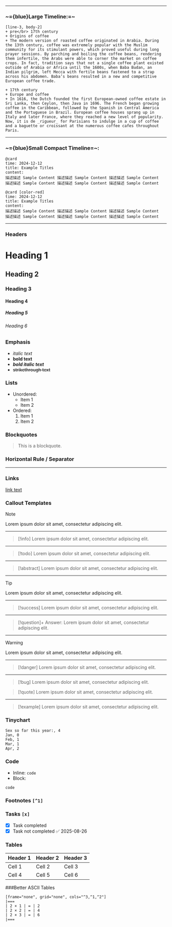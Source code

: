 
---
### ~={blue}Large Timeline:=~ 
```timeline
[line-3, body-2] 
+ pre</br> 17th century 
+ Origins of coffee 
+ The modern version of roasted coffee originated in Arabia. During the 13th century, coffee was extremely popular with the Muslim community for its stimulant powers, which proved useful during long prayer sessions. By parching and boiling the coffee beans, rendering them infertile, the Arabs were able to corner the market on coffee crops. In fact, tradition says that not a single coffee plant existed outside of Arabia or Africa until the 1600s, when Baba Budan, an Indian pilgrim, left Mecca with fertile beans fastened to a strap across his abdomen. Baba’s beans resulted in a new and competitive European coffee trade. 

+ 17th century 
+ Europe and coffee 
+ In 1616, the Dutch founded the first European-owned coffee estate in Sri Lanka, then Ceylon, then Java in 1696. The French began growing coffee in the Caribbean, followed by the Spanish in Central America and the Portuguese in Brazil. European coffee houses sprang up in Italy and later France, where they reached a new level of popularity. Now, it is de _rigueur_ for Parisians to indulge in a cup of coffee and a baguette or croissant at the numerous coffee cafes throughout Paris.
```
---
### ~={blue}Small Compact Timeline=~:
```cards-timeline-v
@card
time: 2024-12-12
title: Example Titles
content:
描述描述 Sample Content 描述描述 Sample Content 描述描述 Sample Content
描述描述 Sample Content 描述描述 Sample Content 描述描述 Sample Content

@card [color-red]
time: 2024-12-12
title: Example Titles
content:
描述描述 Sample Content 描述描述 Sample Content 描述描述 Sample Content
描述描述 Sample Content 描述描述 Sample Content 描述描述 Sample Content
```

---

### Headers
# Heading 1
## Heading 2
### Heading 3
#### Heading 4
##### Heading 5
###### Heading 6
### Emphasis
- _italic text_
- **bold text**
- _**bold italic text**_
- ~~strikethrough text~~
### Lists
- Unordered:
    - Item 1
    - Item 2
- Ordered:
    1. Item 1
    2. Item 2
### Blockquotes
> This is a blockquote.
### Horizontal Rule / Separator
---
### Links
[link text](https://example.com/)

### Callout Templates
> [!note]
> Lorem ipsum dolor sit amet, consectetur adipiscing elit. 
---
> [!info]
> Lorem ipsum dolor sit amet, consectetur adipiscing elit.
---
> [!todo]
> Lorem ipsum dolor sit amet, consectetur adipiscing elit. 
---
> [!abstract]
> Lorem ipsum dolor sit amet, consectetur adipiscing elit. 
---
> [!tip]
> Lorem ipsum dolor sit amet, consectetur adipiscing elit.
---
> [!success]
> Lorem ipsum dolor sit amet, consectetur adipiscing elit.
---
> [!question]+
> Answer: Lorem ipsum dolor sit amet, consectetur adipiscing elit.
---
> [!warning]
> Lorem ipsum dolor sit amet, consectetur adipiscing elit.
---
> [!danger]
> Lorem ipsum dolor sit amet, consectetur adipiscing elit.
---
> [!bug]
> Lorem ipsum dolor sit amet, consectetur adipiscing elit.

> [!quote]
> Lorem ipsum dolor sit amet, consectetur adipiscing elit.
---
> [!example]
> Lorem ipsum dolor sit amet, consectetur adipiscing elit.

### Tinychart
 ```tinychart
 Sex so far this year:, 4
 Jan, 0
 Feb, 1
 Mar, 1
 Apr, 2
 ```
### Code 
- Inline: `code`
- Block:
````
code
````
### Footnotes `[^1]`
[^1]: This is a footnote.
### Tasks `[x]`
- [x] Task completed
- [x] Task not completed ✅ 2025-08-26

### Tables

| Header 1 | Header 2 | Header 3 |
| -------- | -------- | -------- |
| Cell 1   | Cell 2   | Cell 3   |
| Cell 4   | Cell 5   | Cell 6   |

###Better ASCII Tables
```asciidoc-table
[frame="none", grid="none", cols="^3,^1,^2"]
|===
| 2 × 1 | = | 2 
| 2 × 2 | = | 4 
| 2 × 3 | = | 6 
|===
```

